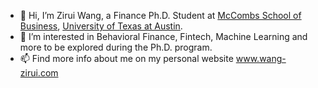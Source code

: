- 👋 Hi, I’m Zirui Wang, a Finance Ph.D. Student at [McCombs School of Business](https://www.mccombs.utexas.edu/), [University of Texas at Austin](https://www.utexas.edu/).
- 👀 I’m interested in Behavioral Finance, Fintech, Machine Learning and more to be explored during the Ph.D. program.
- 📫 Find more info about me on my personal website www.wang-zirui.com

<!---
HarrisonZiruiWang/HarrisonZiruiWang is a ✨ special ✨ repository because its `README.md` (this file) appears on your GitHub profile.
You can click the Preview link to take a look at your changes.
--->
